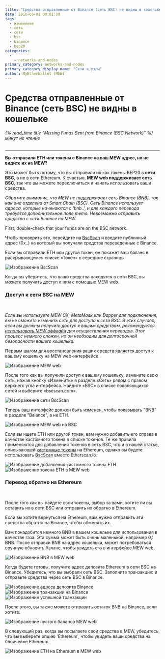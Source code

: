 ```yaml
---
title: "Средства отправленные от Binance (сеть BSC) не видны в кошельке"
date: 2018-06-01 00:01:00
tags:
  - изменение
  - сеть
  - сети
  - bsc
  - binance
  - bep20
categories:
  - 
    - networks-and-nodes
primary_category: networks-and-nodes
primary_category_display_name: "Сети и узлы"
author: MyEtherWallet (MEW)
---
```


# **Средства отправленные от Binance (сеть BSC) не видны в кошельке**

###### {% read_time title "Missing Funds Sent from Binance (BSC Network)" %} минут на чтение

* * *

**Вы отправили ETH или токены с Binance на ваш MEW адрес, но не видите их на MEW?**

Это может быть потому, что вы отправили их как токены BEP20 в **сети BSC**, а не в сети Ethereum. К счастью, **MEW web поддерживает сеть BSC**, так что вы можете переключиться и начать использовать ваши средства.

_Обратите внимание, что MEW не поддерживает сеть Binance (BNB), так как она отделена от Smart Chain (BSC). Сеть Binance использует адреса, которые начинаются с 'bnb..', и для каждого перевода требуется дополнительное поле memo. Невозможно отправить средства с сети Binance на MEW._

First, double-check that your funds are on the BSC network.

Чтобы проверить это, перейдите на [BscScan][bscscan] и введите публичный адрес (0x..) на который вы получали средства переведенные с Binance.

Если вы отправили ETH или другой токен, он покажет ваш баланс в раскрывающемся списке «Токен» в середине страницы.

<img src="/images/posts/transactions/bsc2.png" alt="Изображение BscScan" style="max-width: 110%;" />

Когда вы убедитесь, что ваши средства находятся в сети BSC, вы можете получить доступ к ним с помощью MEW web.

### **Доступ к сети BSC на MEW**

<br>

_Если вы используете MEW CX, MetaMask или Dapper для подключения, вы не сможете изменить сеть для доступа к сети BSC. В этих случаях, если вы должны получить доступ к вашим средствам, рекомендуется [использовать MEW оффлайн][offline] для осуществления переводов. Этот процесс немного сложен, но он необходим для долгосрочной безопасности вашего кошелька._

Первым шагом для восстановления ваших средств является доступ к вашему кошельку на MEW web-интерфейсе.

<img src="/images/posts/transactions/bsc3.png" alt="Изображение MEW web" style="max-width: 110%;" />

После того как вы получили доступ к вашему кошельку, измените свою сеть, нажав кнопку «Изменить» в разделе «Сеть» рядом с правом верхнего угла интерфейса. Найдите «BSC» в списке появляющихся сетей и выберите «bscscan.com».

<img src="/images/posts/transactions/bsc4.png" alt="Изображение сети BscScan" style="max-width: 120%;" />

Теперь ваш интерфейс должен быть изменен, чтобы показывать "BNB" в разделе "Balance", а не ETH.

<img src="/images/posts/transactions/bsc5.png" alt="Изображение MEW web на BSC" style="max-width: 110%;" />

Если вы ищете ETH или другой токен, вам нужно добавить его справа в качестве кастомного токена в списке токенов. Те же правила применяются для добавления токенов в сеть BSC, что и в нашей статье, описывающей [кастомные токены][custom] на Ethereum, однако вы будете использовать [BscScan][bscscan] вместо Etherscan.io.

<img src="/images/posts/transactions/bsc6.png" alt="Изображение добавления кастомного токена ETH" style="max-width: 120%;" />

<img src="/images/posts/transactions/bsc7.png" alt="Изображение токена ETH в MEW web" style="max-width: 120%;" />

### **Перевод обратно на Ethereum**

<br>

После того как вы найдете свои токены, выбор за вами, хотите ли вы оставить их в сети BSC или отправить их обратно в Ethereum.

Если вы хотите вернуться на Ethereum, вам нужно отправить эти средства обратно на Binance, чтобы обменять их.

Вам понадобится немного BNB в вашем кошельке для использования в качестве газа. Эта сумма может быть очень маленькой, например 0,1 BNB. После отправки BNB на адрес кошелька, может потребоваться вручную обновить баланс, чтобы увидеть его в интерфейсе MEW web.

<img src="/images/posts/transactions/bsc8.png" alt="Изображение BNB в MEW web" style="max-width: 110%;" />

Когда будете готовы, получите адрес депозита Ethereum в сети BSC на Binance. Убедитесь, что вы выбрали сеть BSC. Заполните транзакцию и отправьте средства через сеть BSC в Binance.

<img src="/images/posts/transactions/bsc9.png" alt="Изображение адреса депозита Binance" style="max-width: 120%;" />

<img src="/images/posts/transactions/bsc10.png" alt="Изображение транзакции на Binance" style="max-width: 110%;" />

<img src="/images/posts/transactions/bsc11.png" alt="Изображение успешной транзакции" style="max-width: 120%;" />

После этого, вы также можете отправить остаток BNB на Binance, если хотите.

<img src="/images/posts/transactions/bsc12.png" alt="Изображение пустого баланса MEW web" style="max-width: 110%;" />

В следующий раз, когда вы посылаете свои средства в MEW, убедитесь, что вы выберете опцию 'Ethereum', чтобы увидеть ваши средства на блокчейне Ethereum.

<img src="/images/posts/transactions/bsc13.png" alt="Изображение ETH на Ethereum в MEW web" style="max-width: 110%;" />

[bscscan]: https://www.bscscan.com/

[offline]: /@@@@@@/offline/using-mew-offline/

[custom]: /@@@@@@/tokens/how-to-add-custom-token/
